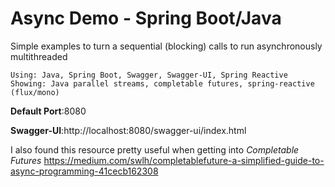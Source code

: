 Async Demo - Spring Boot/Java
==========

Simple examples to turn a sequential (blocking) calls to run asynchronously multithreaded

    Using: Java, Spring Boot, Swagger, Swagger-UI, Spring Reactive
    Showing: Java parallel streams, completable futures, spring-reactive (flux/mono) 

**Default Port**:8080

**Swagger-UI**:http://localhost:8080/swagger-ui/index.html

I also found this resource pretty useful when getting into _Completable
Futures_ https://medium.com/swlh/completablefuture-a-simplified-guide-to-async-programming-41cecb162308
